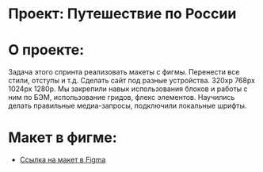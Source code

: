 # Проект: Путешествие по России

# О проекте: 
Задача этого спринта реализовать макеты с фигмы. Перенести все стили, отступы и т.д. Сделать сайт под разные устройства. 320xp 768px 1024px 1280p. Мы закрепили навык использования блоков и работы с ним по БЭМ, использование гридов, флекс элементов. Научились делать правильные медиа-запросы, подключили локальные шрифты. 

# Макет в фигме: 
* [Ссылка на макет в Figma](https://www.figma.com/file/5S2WSbEFL6awjVWJ0NWL8Q/Sprint-3_-Russia-_-desktop-mobile?node-id=28503%3A0)
